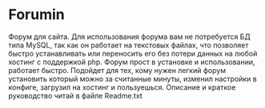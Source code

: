 # Forumin
Форум для сайта.
Для использования форума вам не потребуется БД  типа MySQL, так как он работает на текстовых файлах, что позволяет быстро устанавливать или переносить его без потери данных на любой хостинг с поддержкой php. Форум  прост в установке и использовании, работает быстро. Подойдет для тех, кому нужен легкий форум установить который можно за считанные минуты, изменил настройки в конфиге, загрузил на хостинг и пользуешься.
Описание и краткое руководство читай в файле Readme.txt
